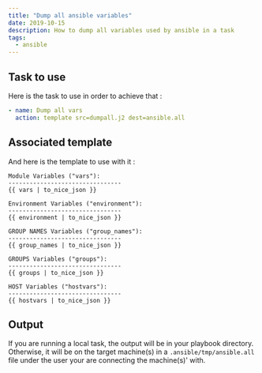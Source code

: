 ```yaml
---
title: "Dump all ansible variables"
date: 2019-10-15
description: How to dump all variables used by ansible in a task
tags:
  - ansible
---
```


## Task to use

Here is the task to use in order to achieve that :

```yaml
- name: Dump all vars
  action: template src=dumpall.j2 dest=ansible.all
```

## Associated template

And here is the template to use with it :

```jinja
Module Variables ("vars"):
--------------------------------
{{ vars | to_nice_json }}

Environment Variables ("environment"):
--------------------------------
{{ environment | to_nice_json }}

GROUP NAMES Variables ("group_names"):
--------------------------------
{{ group_names | to_nice_json }}

GROUPS Variables ("groups"):
--------------------------------
{{ groups | to_nice_json }}

HOST Variables ("hostvars"):
--------------------------------
{{ hostvars | to_nice_json }}
```

## Output

If you are running a local task, the output will be in your playbook directory. Otherwise, it will be on the target machine(s) in a `.ansible/tmp/ansible.all` file under the user your are connecting the machine(s)' with.
